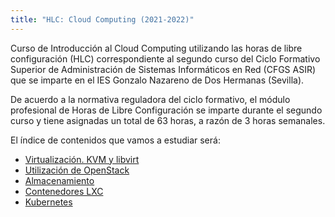 ```yaml
---
title: "HLC: Cloud Computing (2021-2022)"
---
```


Curso de Introducción al Cloud Computing utilizando las horas de libre configuración (HLC) correspondiente al segundo curso del Ciclo Formativo Superior de Administración de Sistemas Informáticos en Red (CFGS ASIR) que se imparte en el IES Gonzalo Nazareno de Dos Hermanas (Sevilla).

De acuerdo a la normativa reguladora del ciclo formativo, el módulo profesional de Horas de Libre Configuración se imparte durante el segundo curso y tiene asignadas un total de 63 horas, a razón de 3 horas semanales.

El índice de contenidos que vamos a estudiar será:

* [Virtualización. KVM y libvirt](u01)
* [Utilización de OpenStack](u02)
* [Almacenamiento](u03)
* [Contenedores LXC](u04)
* [Kubernetes](u05)
